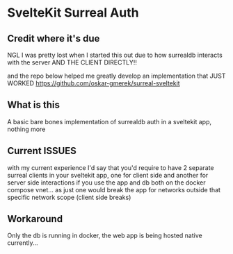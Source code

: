 # SvelteKit Surreal Auth

## Credit where it's due
NGL I was pretty lost when I started this out due to how surrealdb interacts with the server AND THE CLIENT DIRECTLY!! 

and the repo below helped me greatly develop an implementation that JUST WORKED
https://github.com/oskar-gmerek/surreal-sveltekit

## What is this
A basic bare bones implementation of surrealdb auth in a sveltekit app, nothing more

## Current ISSUES
with my current experience I'd say that you'd require to have 2 separate surreal clients in your sveltekit app, one for client side and another for server side interactions if you use the app and db both on the docker compose vnet... as just one would break the app for networks outside that specific network scope (client side breaks)

## Workaround 
Only the db is running in docker, the web app is being hosted native currently... 
